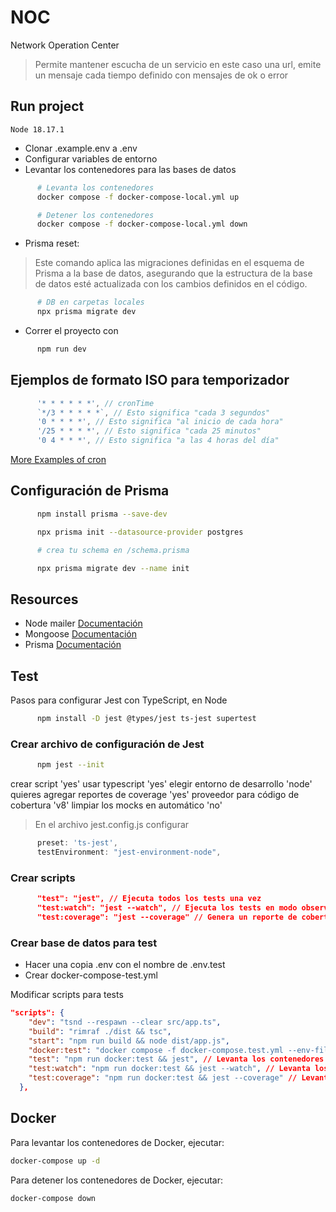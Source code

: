# NOC

Network Operation Center

> Permite mantener escucha de un servicio en este caso una url, emite un mensaje cada tiempo definido con mensajes de ok o error

## Run project

`Node 18.17.1`

- Clonar .example.env a .env
- Configurar variables de entorno
- Levantar los contenedores para las bases de datos

```bash
      # Levanta los contenedores
      docker compose -f docker-compose-local.yml up

      # Detener los contenedores
      docker compose -f docker-compose-local.yml down
```

- Prisma reset:

> Este comando aplica las migraciones definidas en el esquema de Prisma a la base de datos, asegurando que la estructura de la base de datos esté actualizada con los cambios definidos en el código.

```bash
      # DB en carpetas locales
      npx prisma migrate dev
```

- Correr el proyecto con

```bash
      npm run dev
```

## Ejemplos de formato ISO  para temporizador

```js
      '* * * * * *', // cronTime
      `*/3 * * * * *`, // Esto significa "cada 3 segundos"
      '0 * * * *', // Esto significa "al inicio de cada hora"
      '/25 * * * *', // Esto significa "cada 25 minutos"
      '0 4 * * *', // Esto significa "a las 4 horas del día"
```

[More Examples of cron](https://github.com/kelektiv/node-cron/tree/main/examples)

## Configuración de Prisma

```bash
      npm install prisma --save-dev

      npx prisma init --datasource-provider postgres

      # crea tu schema en /schema.prisma

      npx prisma migrate dev --name init
```

## Resources

- Node mailer [Documentación](https://nodemailer.com/)
- Mongoose [Documentación](https://mongoosejs.com/)
- Prisma [Documentación](https://www.prisma.io/docs/getting-started/quickstart)

## Test

Pasos para configurar Jest con TypeScript, en Node

```bash
      npm install -D jest @types/jest ts-jest supertest
```

### Crear archivo de configuración de Jest

```bash
      npm jest --init
```

crear script 'yes'
usar typescript 'yes'
elegir entorno de desarrollo 'node'
quieres agregar reportes de coverage 'yes'
proveedor para código de cobertura 'v8'
limpiar los mocks en automático 'no'

> En el archivo jest.config.js configurar

```js
      preset: 'ts-jest',
      testEnvironment: "jest-environment-node",
```
<!--
Opcional - The paths to modules that run some code to configure or set up the testing
      environment before each test
      setupFiles: ['dotenv/config']
-->

### Crear scripts

```json
      "test": "jest", // Ejecuta todos los tests una vez
      "test:watch": "jest --watch", // Ejecuta los tests en modo observador
      "test:coverage": "jest --coverage" // Genera un reporte de cobertura de código
```

### Crear base de datos para test

- Hacer una copia .env con el nombre de .env.test
- Crear docker-compose-test.yml

Modificar scripts para tests

```json
"scripts": {
    "dev": "tsnd --respawn --clear src/app.ts",
    "build": "rimraf ./dist && tsc",
    "start": "npm run build && node dist/app.js",
    "docker:test": "docker compose -f docker-compose.test.yml --env-file .env.test up -d", // Levanta los contenedores para el entorno de test
    "test": "npm run docker:test && jest", // Levanta los contenedores y ejecuta los tests
    "test:watch": "npm run docker:test && jest --watch", // Levanta los contenedores y ejecuta los tests en modo observador
    "test:coverage": "npm run docker:test && jest --coverage" // Levanta los contenedores y genera un reporte de cobertura de código
  },
```

## Docker

Para levantar los contenedores de Docker, ejecutar:

```bash
docker-compose up -d
```

Para detener los contenedores de Docker, ejecutar:

```bash
docker-compose down
```
